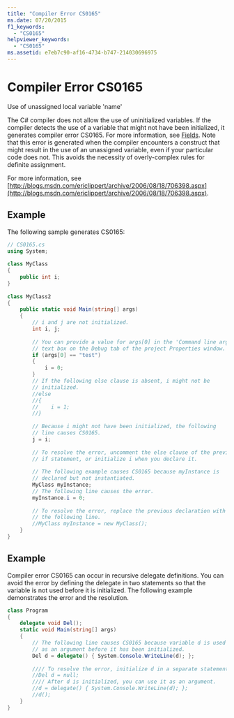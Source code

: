 ```yaml
---
title: "Compiler Error CS0165"
ms.date: 07/20/2015
f1_keywords: 
  - "CS0165"
helpviewer_keywords: 
  - "CS0165"
ms.assetid: e7eb7c90-af16-4734-b747-214030696975
---
```

# Compiler Error CS0165
Use of unassigned local variable 'name'  
  
 The C# compiler does not allow the use of uninitialized variables. If the compiler detects the use of a variable that might not have been initialized, it generates compiler error CS0165. For more information, see [Fields](../../../csharp/programming-guide/classes-and-structs/fields.md). Note that this error is generated when the compiler encounters a construct that might result in the use of an unassigned variable, even if your particular code does not. This avoids the necessity of overly-complex rules for definite assignment.  
  
 For more information, see [http://blogs.msdn.com/ericlippert/archive/2006/08/18/706398.aspx](http://blogs.msdn.com/ericlippert/archive/2006/08/18/706398.aspx).  
  
## Example  
 The following sample generates CS0165:  
  
```csharp  
// CS0165.cs  
using System;  
  
class MyClass  
{  
    public int i;  
}  
  
class MyClass2  
{  
    public static void Main(string[] args)  
    {  
        // i and j are not initialized.  
        int i, j;  
  
        // You can provide a value for args[0] in the 'Command line arguments'  
        // text box on the Debug tab of the project Properties window.  
        if (args[0] == "test")  
        {  
            i = 0;  
        }  
        // If the following else clause is absent, i might not be  
        // initialized.  
        //else  
        //{  
        //    i = 1;  
        //}  
  
        // Because i might not have been initialized, the following   
        // line causes CS0165.  
        j = i;  
  
        // To resolve the error, uncomment the else clause of the previous  
        // if statement, or initialize i when you declare it.  
  
        // The following example causes CS0165 because myInstance is  
        // declared but not instantiated.  
        MyClass myInstance;  
        // The following line causes the error.  
        myInstance.i = 0;   
  
        // To resolve the error, replace the previous declaration with  
        // the following line.  
        //MyClass myInstance = new MyClass();  
    }  
}  
```  
  
## Example  
 Compiler error CS0165 can occur in recursive delegate definitions. You can avoid the error by defining the delegate in two statements so that the variable is not used before it is initialized. The following example demonstrates the error and the resolution.  
  
```csharp  
class Program  
{  
    delegate void Del();  
    static void Main(string[] args)  
    {  
        // The following line causes CS0165 because variable d is used   
        // as an argument before it has been initialized.  
        Del d = delegate() { System.Console.WriteLine(d); };   
  
        //// To resolve the error, initialize d in a separate statement.  
        //Del d = null;  
        //// After d is initialized, you can use it as an argument.  
        //d = delegate() { System.Console.WriteLine(d); };  
        //d();  
    }  
}  
```
